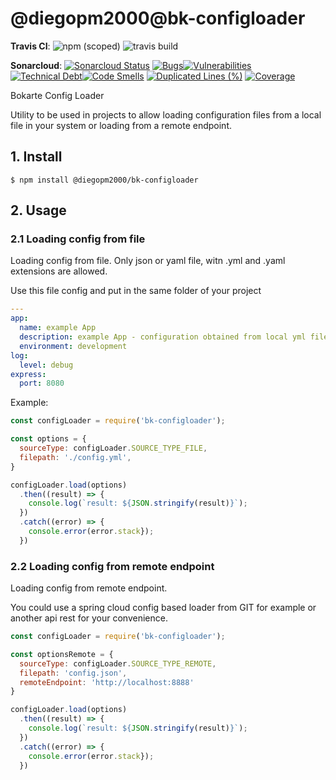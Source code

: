 # @diegopm2000@bk-configloader

__Travis CI__:
![npm (scoped)](https://img.shields.io/npm/v/@diegopm2000/bk-configloader)
![travis build](https://travis-ci.org/diegopm2000-boilerplate/bk-configloader.svg?branch=master)

__Sonarcloud__: 
[![Sonarcloud Status](https://sonarcloud.io/api/project_badges/measure?project=com.lapots.breed.judge:judge-rule-engine&metric=alert_status)](https://sonarcloud.io/dashboard?id=bk-configloader)
[![Bugs](https://sonarcloud.io/api/project_badges/measure?project=CalculatorNodeJS&metric=bugs)](https://sonarcloud.io/dashboard?id=bk-configloader)[![Vulnerabilities](https://sonarcloud.io/api/project_badges/measure?project=CalculatorNodeJS&metric=vulnerabilities)](https://sonarcloud.io/dashboard?id=bk-configloader)
[![Technical Debt](https://sonarcloud.io/api/project_badges/measure?project=CalculatorNodeJS&metric=sqale_index)](https://sonarcloud.io/dashboard?id=bk-configloader)[![Code Smells](https://sonarcloud.io/api/project_badges/measure?project=CalculatorNodeJS&metric=code_smells)](https://sonarcloud.io/dashboard?id=bk-configloader)
[![Duplicated Lines (%)](https://sonarcloud.io/api/project_badges/measure?project=CalculatorNodeJS&metric=duplicated_lines_density)](https://sonarcloud.io/dashboard?id=bk-configloader)
[![Coverage](https://sonarcloud.io/api/project_badges/measure?project=CalculatorNodeJS&metric=coverage)](https://sonarcloud.io/dashboard?id=bk-configloader)

Bokarte Config Loader

Utility to be used in projects to allow loading configuration files from a local file in your system or loading from a remote endpoint. 

## 1. Install

```shell
$ npm install @diegopm2000/bk-configloader
```

## 2. Usage

### 2.1 Loading config from file

Loading config from file. Only json or yaml file, witn .yml and .yaml extensions are allowed.

Use this file config and put in the same folder of your project

```yml
---
app:
  name: example App
  description: example App - configuration obtained from local yml file
  environment: development
log:
  level: debug
express:
  port: 8080
```

Example:

```javascript
const configLoader = require('bk-configloader');

const options = {
  sourceType: configLoader.SOURCE_TYPE_FILE,
  filepath: './config.yml',
}

configLoader.load(options)
  .then((result) => {
    console.log(`result: ${JSON.stringify(result)}`);
  })
  .catch((error) => {
    console.error(error.stack});
  })
```



### 2.2 Loading config from remote endpoint

Loading config from remote endpoint. 

You could use a spring cloud config based loader from GIT for example or another api rest for your convenience.

```javascript
const configLoader = require('bk-configloader');

const optionsRemote = {
  sourceType: configLoader.SOURCE_TYPE_REMOTE,
  filepath: 'config.json',
  remoteEndpoint: 'http://localhost:8888'
}

configLoader.load(options)
  .then((result) => {
    console.log(`result: ${JSON.stringify(result)}`);
  })
  .catch((error) => {
    console.error(error.stack});
  })
```
